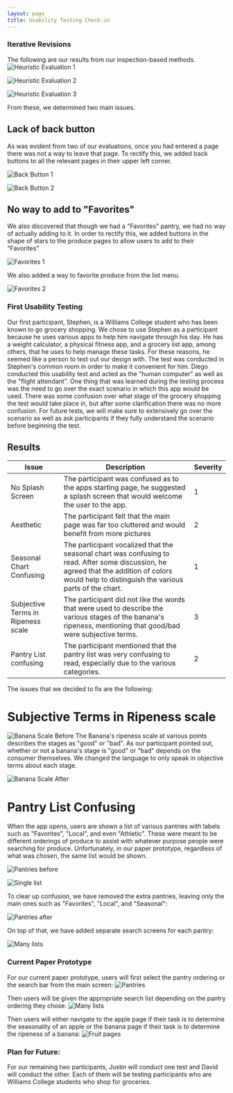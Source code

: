 ```yaml
---
layout: page
title: Usability Testing Check-in
---
```


### Iterative Revisions
The following are our results from our inspection-based methods.
![Heuristic Evaluation 1](/sousshopper/img/HeuristicEvals/HeuristicEval1.jpg)

![Heuristic Evaluation 2](/sousshopper/img/HeuristicEvals/HeuristicEval2.jpg)

![Heuristic Evaluation 3](/sousshopper/img/HeuristicEvals/HeuristicEval3.jpg)

From these, we determined two main issues.
## Lack of back button
As was evident from two of our evaluations, once you had entered a page there was not a way to leave that page. To rectify this, we added back buttons to all the relevant pages in their upper left corner.

![Back Button 1](/sousshopper/img/BackButton1.jpg)

![Back Button 2](/sousshopper/img/BackButton2.jpg)

## No way to add to "Favorites"
We also discovered that though we had a "Favorites" pantry, we had no way of actually adding to it. In order to rectify this, we added buttons in the shape of stars to the produce pages to allow users to add to their "Favorites"

![Favorites 1](/sousshopper/img/Favorites1.jpg)

We also added a way to favorite produce from the list menu.

![Favorites 2](/sousshopper/img/Favorites2.jpg)


### First Usability Testing
Our first participant, Stephen, is a Williams College student who has been known to go grocery shopping. We chose to use Stephen as a participant because he uses various apps to help him navigate through his day. He has a weight calculator, a physical fitness app, and a grocery list app, among others, that he uses to help manage these tasks. For these reasons, he seemed like a person to test out our design with. The test was conducted in Stephen's common room in order to make it convenient for him. Diego conducted this usability test and acted as the "human computer" as well as the "flight attendant". One thing that was learned during the testing process was the need to go over the exact scenario in which this app would be used. There was some confusion over what stage of the grocery shopping the test would take place in, but after some clarification there was no more confusion. For future tests, we will make sure to extensively go over the scenario as well as ask participants if they fully understand the scenario before beginning the test.

## Results
| Issue | Description | Severity |
|------------------------------------|-------------------------------------------------------------------------------------------------------------------------------------------------------------------------------------------------|----------|
| No Splash Screen | The participant was confused as to the apps starting page, he suggested a splash screen that would welcome the user to the app. | 1 |
| Aesthetic | The participant felt that the main page was far too cluttered and would benefit from more pictures | 2 |
| Seasonal Chart Confusing | The participant vocalized that the seasonal chart was confusing to read. After some discussion, he agreed that the addition of colors would help to distinguish the various parts of the chart. | 1 |
| Subjective Terms in Ripeness scale | The participant did not like the words that were used to describe the various stages of the banana's ripeness, mentioning that good/bad were subjective terms. | 3 |
| Pantry List confusing | The participant mentioned that the pantry list was very confusing to read, especially due to the various categories. | 2 |


The issues that we decided to fix are the following:
# Subjective Terms in Ripeness scale

![Banana Scale Before](/sousshopper/img/BananaScaleB4.jpg)
The Banana's ripeness scale at various points describes the stages as "good" or "bad". As our participant pointed out, whether or not a banana's stage is "good" or "bad" depends on the consumer themselves. We changed the language to only speak in objective terms about each stage.

![Banana Scale After](/sousshopper/img/BananaScaleAfter.jpg)

# Pantry List Confusing
When the app opens, users are shown a list of various pantries with labels such as "Favorites", "Local", and even "Athletic". These were meant to be different orderings of produce to assist with whatever purpose people were searching for produce. Unfortunately, in our paper prototype, regardless of what was chosen, the same list would be shown.

![Pantries before](/sousshopper/img/Pantriesbefore.jpg)

![Single list](/sousshopper/img/SingleProduceList.jpg)

To clear up confusion, we have removed the extra pantries, leaving only the main ones such as "Favorites", "Local", and "Seasonal":

![Pantries after](/sousshopper/img/Pantriesafter.jpg)

On top of that, we have added separate search screens for each pantry:

![Many lists](/sousshopper/img/manyproducelists.jpg)


### Current Paper Prototype
For our current paper prototype, users will first select the pantry ordering or the search bar from the main screen:
![Pantries](/sousshopper/img/PantriesFirstPage.jpg)

Then users will be given the appropriate search list depending on the pantry ordering they chose:
![Many lists](/sousshopper/img/manyproducelists.jpg)

Then users will either navigate to the apple page if their task is to determine the seasonality of an apple or the banana page if their task is to determine the ripeness of a banana:
![Fruit pages](/sousshopper/img/Favorites1.jpg)

### Plan for Future:
For our remaining two participants, Justin will conduct one test and David will conduct the other. Each of them will be testing participants who are Williams College students who shop for groceries.
